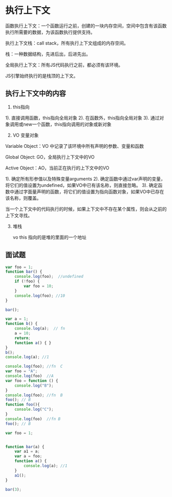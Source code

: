 # 执行上下文

函数执行上下文：一个函数运行之前，创建的一块内存空间，空间中包含有该函数执行所需要的数据，为该函数执行提供支持。

执行上下文栈：call stack，所有执行上下文组成的内存空间。

栈：一种数据结构，先进后出，后进先出。

全局执行上下文：所有JS代码执行之前，都必须有该环境。

JS引擎始终执行的是栈顶的上下文。

## 执行上下文中的内容

1. this指向

1). 直接调用函数，this指向全局对象
2). 在函数外，this指向全局对象
3). 通过对象调用或new一个函数，this指向调用的对象或新对象

2. VO 变量对象

Variable Object：VO 中记录了该环境中所有声明的参数、变量和函数

Global Object: GO，全局执行上下文中的VO

Active Object：AO，当前正在执行的上下文中的VO


1). 确定所有形参值以及特殊变量arguments
2). 确定函数中通过var声明的变量，将它们的值设置为undefined，如果VO中已有该名称，则直接忽略。
3). 确定函数中通过字面量声明的函数，将它们的值设置为指向函数对象，如果VO中已存在该名称，则覆盖。

当一个上下文中的代码执行的时候，如果上下文中不存在某个属性，则会从之前的上下文寻找。

3. 堆栈

   vo this 指向的是堆的里面的一个地址

## 面试题

```js
var foo = 1;
function bar() {
    console.log(foo);  //undefined
    if (!foo) {
        var foo = 10;
    }
    console.log(foo); //10
}

bar();
```

```js
var a = 1;
function b() {
    console.log(a);  // fn
    a = 10;
    return;
    function a() { }
}
b();
console.log(a); //1
```

```js
console.log(foo); //fn  C
var foo = "A";
console.log(foo)  //A
var foo = function () {
    console.log("B");
}
console.log(foo); //fn  B
foo(); // B
function foo(){
    console.log("C");
}
console.log(foo)  //fn B
foo(); // B
```

```js
var foo = 1;


function bar(a) {
    var a1 = a;
    var a = foo;
    function a() {
        console.log(a); //1
    }
    a1();
}

bar(3);

```

